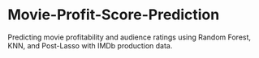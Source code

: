 # Movie-Profit-Score-Prediction
Predicting movie profitability and audience ratings using Random Forest, KNN, and Post-Lasso with IMDb production data.

